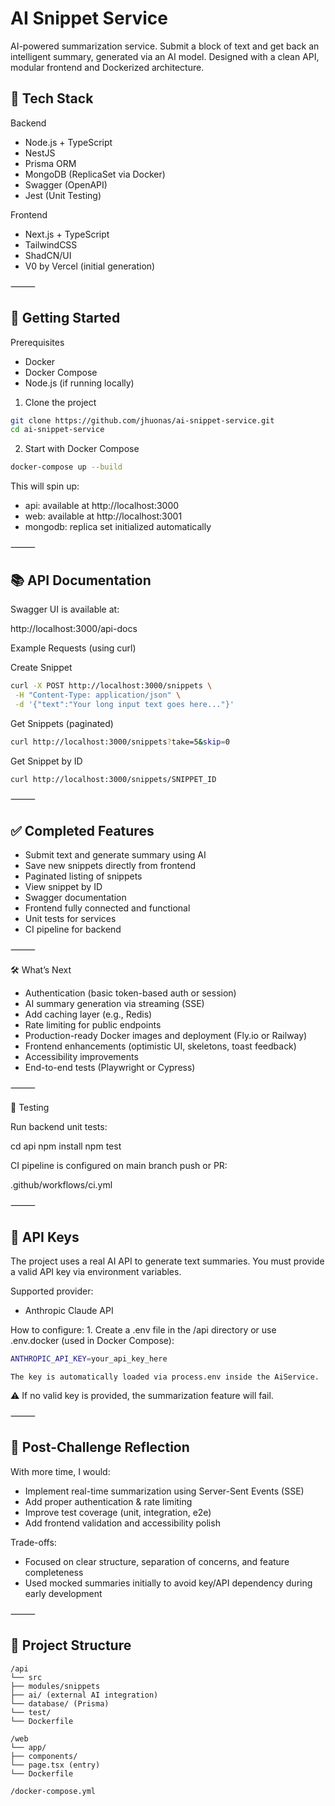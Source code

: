 # AI Snippet Service

AI-powered summarization service. Submit a block of text and get back an intelligent summary, generated via an AI model. Designed with a clean API, modular frontend and Dockerized architecture.

## 🧰 Tech Stack

Backend

- Node.js + TypeScript
- NestJS
- Prisma ORM
- MongoDB (ReplicaSet via Docker)
- Swagger (OpenAPI)
- Jest (Unit Testing)

Frontend

- Next.js + TypeScript
- TailwindCSS
- ShadCN/UI
- V0 by Vercel (initial generation)

⸻

## 🚀 Getting Started

Prerequisites

- Docker
- Docker Compose
- Node.js (if running locally)

1. Clone the project

```bash
git clone https://github.com/jhuonas/ai-snippet-service.git
cd ai-snippet-service
```

2. Start with Docker Compose

```bash
docker-compose up --build
```

This will spin up:

- api: available at http://localhost:3000
- web: available at http://localhost:3001
- mongodb: replica set initialized automatically

⸻

## 📚 API Documentation

Swagger UI is available at:

http://localhost:3000/api-docs

Example Requests (using curl)

Create Snippet

```bash
curl -X POST http://localhost:3000/snippets \
 -H "Content-Type: application/json" \
 -d '{"text":"Your long input text goes here..."}'
```

Get Snippets (paginated)

```bash
curl http://localhost:3000/snippets?take=5&skip=0
```

Get Snippet by ID

```bash
curl http://localhost:3000/snippets/SNIPPET_ID
```

⸻

## ✅ Completed Features

- Submit text and generate summary using AI
- Save new snippets directly from frontend
- Paginated listing of snippets
- View snippet by ID
- Swagger documentation
- Frontend fully connected and functional
- Unit tests for services
- CI pipeline for backend

⸻

🛠 What’s Next

- Authentication (basic token-based auth or session)
- AI summary generation via streaming (SSE)
- Add caching layer (e.g., Redis)
- Rate limiting for public endpoints
- Production-ready Docker images and deployment (Fly.io or Railway)
- Frontend enhancements (optimistic UI, skeletons, toast feedback)
- Accessibility improvements
- End-to-end tests (Playwright or Cypress)

⸻

🧪 Testing

Run backend unit tests:

cd api
npm install
npm test

CI pipeline is configured on main branch push or PR:

.github/workflows/ci.yml

⸻

## 🔐 API Keys

The project uses a real AI API to generate text summaries. You must provide a valid API key via environment variables.

Supported provider:

- Anthropic Claude API

How to configure: 1. Create a .env file in the /api directory or use .env.docker (used in Docker Compose):

```bash
ANTHROPIC_API_KEY=your_api_key_here
```

    The key is automatically loaded via process.env inside the AiService.

⚠️ If no valid key is provided, the summarization feature will fail.

⸻

## 💬 Post-Challenge Reflection

With more time, I would:

- Implement real-time summarization using Server-Sent Events (SSE)
- Add proper authentication & rate limiting
- Improve test coverage (unit, integration, e2e)
- Add frontend validation and accessibility polish

Trade-offs:

- Focused on clear structure, separation of concerns, and feature completeness
- Used mocked summaries initially to avoid key/API dependency during early development

⸻

## 📁 Project Structure

```
/api
└── src
├── modules/snippets
├── ai/ (external AI integration)
└── database/ (Prisma)
└── test/
└── Dockerfile

/web
└── app/
├── components/
└── page.tsx (entry)
└── Dockerfile

/docker-compose.yml
```
